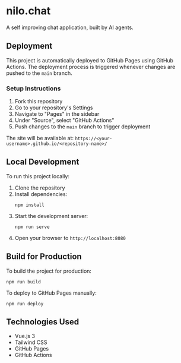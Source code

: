 # nilo.chat

A self improving chat application, built by AI agents.

## Deployment

This project is automatically deployed to GitHub Pages using GitHub Actions. The deployment process is triggered whenever changes are pushed to the `main` branch.

### Setup Instructions

1. Fork this repository
2. Go to your repository's Settings
3. Navigate to "Pages" in the sidebar
4. Under "Source", select "GitHub Actions"
5. Push changes to the `main` branch to trigger deployment

The site will be available at: `https://<your-username>.github.io/<repository-name>/`

## Local Development

To run this project locally:

1. Clone the repository
2. Install dependencies:
   ```
   npm install
   ```
3. Start the development server:
   ```
   npm run serve
   ```
4. Open your browser to `http://localhost:8080`

## Build for Production

To build the project for production:
```
npm run build
```

To deploy to GitHub Pages manually:
```
npm run deploy
```

## Technologies Used

- Vue.js 3
- Tailwind CSS
- GitHub Pages
- GitHub Actions